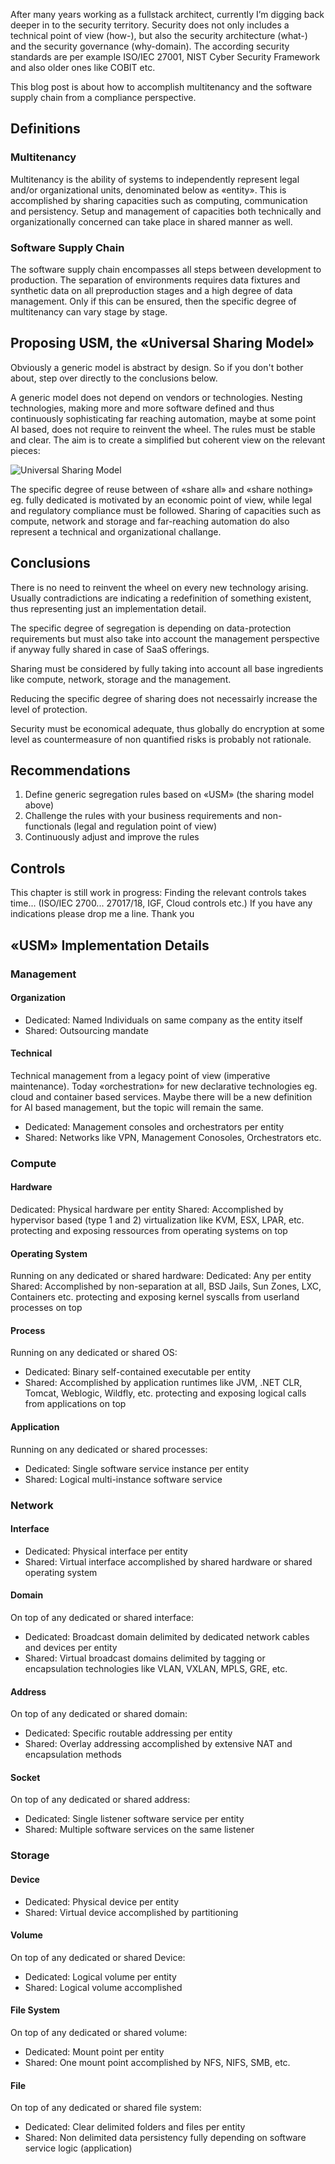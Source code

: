 After many years working as a fullstack architect, currently I’m digging back deeper in to the security territory. Security does not only includes a technical point of view (how-), but also the security architecture (what-) and the security governance (why-domain). The according security standards are per example ISO/IEC 27001, NIST Cyber Security Framework and also older ones like COBIT etc.

This blog post is about how to accomplish multitenancy and the software supply chain from a compliance perspective.

## Definitions

### Multitenancy
Multitenancy is the ability of systems to independently represent legal and/or organizational units, denominated below as «entity». This is accomplished by sharing capacities such as computing, communication and persistency. Setup and management of capacities both technically and organizationally concerned can take place in shared manner as well.

### Software Supply Chain 
The software supply chain encompasses all steps between development to production. The separation of environments requires data fixtures and synthetic data on all preproduction stages and a high degree of data management. Only if this can be ensured, then the specific degree of multitenancy can vary stage by stage.

## Proposing USM, the «Universal Sharing Model»
Obviously a generic model is abstract by design. So if you don't bother about, step over directly to the conclusions below.

A generic model does not depend on vendors or technologies. Nesting technologies, making more and more software defined and thus continuously sophisticating far reaching automation, maybe at some point AI based, does not require to reinvent the wheel. The rules must be stable and clear. The aim is to create a simplified but coherent view on the relevant pieces:

![Universal Sharing Model](https://flavio.aiello.ch/assets/images/usm.png)

The specific degree of reuse between of «share all» and «share nothing» eg. fully dedicated is motivated by an economic point of view, while legal and regulatory compliance must be followed. Sharing of capacities such as compute, network and storage and far-reaching automation do also represent a technical and organizational challange.

## Conclusions
There is no need to reinvent the wheel on every new technology arising. Usually contradictions are indicating a redefinition of something existent, thus representing just an implementation detail. 

The specific degree of segregation is depending on data-protection requirements but must also take into account the management perspective if anyway fully shared in case of SaaS offerings. 

Sharing must be considered by fully taking into account all base ingredients like compute, network, storage and the management. 

Reducing the specific degree of sharing does not necessairly increase the level of protection.

Security must be economical adequate, thus globally do encryption at some level as countermeasure of non quantified risks is probably not rationale.

 
## Recommendations

1.	Define generic segregation rules based on «USM» (the sharing model above)
2.	Challenge the rules with your business requirements and non-functionals (legal and regulation point of view)
3.	Continuously adjust and improve the rules

## Controls
This chapter is still work in progress: Finding the relevant controls takes time... (ISO/IEC 2700... 27017/18, IGF, Cloud controls etc.) If you have any indications please drop me a line. Thank you

## «USM» Implementation Details

### Management

#### Organization
- Dedicated: Named Individuals on same company as the entity itself
- Shared: Outsourcing mandate 

#### Technical
Technical management from a legacy point of view (imperative maintenance). Today «orchestration» for new declarative technologies eg. cloud and container based services. Maybe there will be a new definition for AI based management, but the topic will remain the same.

- Dedicated: Management consoles and orchestrators per entity
- Shared: Networks like VPN, Management Conosoles, Orchestrators etc.


### Compute

#### Hardware
Dedicated: Physical hardware per entity
Shared: Accomplished by hypervisor based (type 1 and 2) virtualization like KVM, ESX, LPAR, etc. protecting and exposing ressources from operating systems on top

#### Operating System
Running on any dedicated or shared hardware:
Dedicated: Any per entity
Shared: Accomplished by non-separation at all, BSD Jails, Sun Zones, LXC, Containers etc. protecting and exposing kernel syscalls from userland processes on top

#### Process
Running on any dedicated or shared OS:

- Dedicated: Binary self-contained executable per entity
- Shared: Accomplished by application runtimes like JVM, .NET CLR, Tomcat, Weblogic, Wildfly, etc. protecting and exposing logical calls from applications on top

#### Application
Running on any dedicated or shared processes:

- Dedicated: Single software service instance per entity
- Shared: Logical multi-instance software service

### Network

#### Interface
- Dedicated: Physical interface per entity
- Shared: Virtual interface accomplished by shared hardware or shared operating system

#### Domain
On top of any dedicated or shared interface:

- Dedicated: Broadcast domain delimited by dedicated network cables and devices per entity
- Shared: Virtual broadcast domains delimited by tagging or encapsulation technologies like VLAN, VXLAN, MPLS, GRE, etc.

#### Address
On top of any dedicated or shared domain:

- Dedicated: Specific routable addressing per entity
- Shared: Overlay addressing accomplished by extensive NAT and encapsulation methods

#### Socket
On top of any dedicated or shared address:

- Dedicated: Single listener software service per entity
- Shared: Multiple software services on the same listener 

### Storage

#### Device
- Dedicated: Physical device per entity
- Shared: Virtual device accomplished by partitioning

#### Volume
On top of any dedicated or shared Device:

- Dedicated: Logical volume per entity
- Shared: Logical volume accomplished 

#### File System
On top of any dedicated or shared volume:

* Dedicated: Mount point per entity 
* Shared: One mount point accomplished by NFS, NIFS, SMB, etc.

#### File
On top of any dedicated or shared file system:

* Dedicated: Clear delimited folders and files per entity
* Shared: Non delimited data persistency fully depending on software service logic (application)
